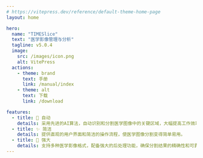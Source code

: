 ```yaml
---
# https://vitepress.dev/reference/default-theme-home-page
layout: home

hero:
  name: "TIMESlice"
  text: "医学影像管理与分析"
  tagline: v5.0.4
  image:
    src: /images/icon.png
    alt: VitePress
  actions:
    - theme: brand
      text: 手册
      link: /manual/index
    - theme: alt
      text: 下载
      link: /download

features:
  - title: 🤖 自动
    details: 采用先进的AI算法，自动识别和分割医学图像中的关键区域，大幅提高工作效率。
  - title: ✨ 简洁
    details: 提供直观的用户界面和简洁的操作流程，使医学图像分割变得简单易用。
  - title: 💪 强大
    details: 支持多种医学影像格式，配备强大的后处理功能，确保分割结果的精确性和可靠性。
---
```


